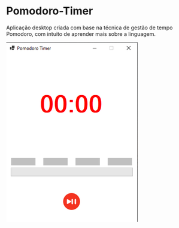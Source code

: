 # Pomodoro-Timer

Aplicação desktop criada com base na técnica de gestão de tempo Pomodoro, com intuito de aprender mais sobre a linguagem.
 
![teste](https://github.com/lohanlhn/Pomodoro-Timer/blob/master/image.png)
